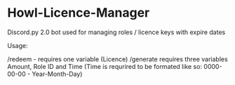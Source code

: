 # Howl-Licence-Manager
Discord.py 2.0 bot used for managing roles / licence keys with expire dates

Usage:

/redeem - requires one variable (Licence)
/generate requires three variables Amount, Role ID and Time (Time is requrired to be formated like so: 0000-00-00 - Year-Month-Day)
